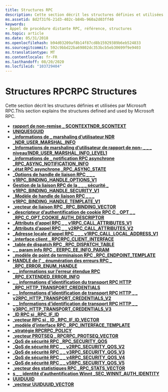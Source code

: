 ```yaml
---
title: Structures RPC
description: Cette section décrit les structures définies et utilisées par Microsoft RPC.
ms.assetid: 8d2f31f6-21d3-402c-b84b-960a2d03ff40
keywords:
- Appel de procédure distante RPC, référence, structures
ms.topic: article
ms.date: 05/31/2018
ms.openlocfilehash: b94d03209af8b14f87cd8b15929389b6eb524833
ms.sourcegitcommit: 592c9bbd22ba69802dc353bcb5eb30699f9e9403
ms.translationtype: MT
ms.contentlocale: fr-FR
ms.lasthandoff: 08/20/2020
ms.locfileid: "103729404"
---
```

# <a name="rpc-structures"></a><span data-ttu-id="58bd0-104">Structures RPC</span><span class="sxs-lookup"><span data-stu-id="58bd0-104">RPC Structures</span></span>

<span data-ttu-id="58bd0-105">Cette section décrit les structures définies et utilisées par Microsoft RPC.</span><span class="sxs-lookup"><span data-stu-id="58bd0-105">This section explains the structures defined and used by Microsoft RPC.</span></span>

-   <span data-ttu-id="58bd0-106">[**rapport de non-remise \_ SCONTEXT**](/previous-versions/aa374336(v=vs.80))</span><span class="sxs-lookup"><span data-stu-id="58bd0-106">[**NDR\_SCONTEXT**](/previous-versions/aa374336(v=vs.80))</span></span>
-   [<span data-ttu-id="58bd0-107">**UNIQUES**</span><span class="sxs-lookup"><span data-stu-id="58bd0-107">**GUID**</span></span>](/windows/win32/api/guiddef/ns-guiddef-guid)
-   [<span data-ttu-id="58bd0-108">**\_informations de \_ marshaling d’utilisateur NDR \_**</span><span class="sxs-lookup"><span data-stu-id="58bd0-108">**NDR\_USER\_MARSHAL\_INFO**</span></span>](/windows/win32/api/Rpcndr/ns-rpcndr-ndr_user_marshal_info)
-   [<span data-ttu-id="58bd0-109">**\_Informations de marshaling d’utilisateur de rapport de non- \_ \_ \_ niveau1**</span><span class="sxs-lookup"><span data-stu-id="58bd0-109">**NDR\_USER\_MARSHAL\_INFO\_LEVEL1**</span></span>](/windows/win32/api/Rpcndr/ns-rpcndr-ndr_user_marshal_info_level1)
-   [<span data-ttu-id="58bd0-110">**\_informations de \_ notification RPC asynchrone \_**</span><span class="sxs-lookup"><span data-stu-id="58bd0-110">**RPC\_ASYNC\_NOTIFICATION\_INFO**</span></span>](/windows/win32/api/Rpcasync/ns-rpcasync-rpc_async_notification_info)
-   [<span data-ttu-id="58bd0-111">**\_état RPC asynchrone \_**</span><span class="sxs-lookup"><span data-stu-id="58bd0-111">**RPC\_ASYNC\_STATE**</span></span>](/windows/win32/api/Rpcasync/ns-rpcasync-rpc_async_state)
-   [<span data-ttu-id="58bd0-112">**\_Options de handle de liaison RPC \_ \_ \_ v1**</span><span class="sxs-lookup"><span data-stu-id="58bd0-112">**RPC\_BINDING\_HANDLE\_OPTIONS\_V1**</span></span>](/windows/win32/api/Rpcdce/ns-rpcdce-rpc_binding_handle_options_v1)
-   [<span data-ttu-id="58bd0-113">**Gestion de la liaison RPC de la \_ \_ \_ sécurité \_ v1**</span><span class="sxs-lookup"><span data-stu-id="58bd0-113">**RPC\_BINDING\_HANDLE\_SECURITY\_V1**</span></span>](/windows/win32/api/Rpcdce/ns-rpcdce-rpc_binding_handle_security_v1_a)
-   [<span data-ttu-id="58bd0-114">**\_Modèle de handle de liaison RPC \_ \_ \_ v1**</span><span class="sxs-lookup"><span data-stu-id="58bd0-114">**RPC\_BINDING\_HANDLE\_TEMPLATE\_V1**</span></span>](/windows/win32/api/Rpcdce/ns-rpcdce-rpc_binding_handle_template_v1_a)
-   [<span data-ttu-id="58bd0-115">**\_vecteur de liaison RPC \_**</span><span class="sxs-lookup"><span data-stu-id="58bd0-115">**RPC\_BINDING\_VECTOR**</span></span>](/windows/win32/api/Rpcdce/ns-rpcdce-rpc_binding_vector)
-   [<span data-ttu-id="58bd0-116">**\_descripteur d’authentification de cookie RPC C \_ OPT \_ \_ \_**</span><span class="sxs-lookup"><span data-stu-id="58bd0-116">**RPC\_C\_OPT\_COOKIE\_AUTH\_DESCRIPTOR**</span></span>](/windows/win32/api/Rpcdcep/ns-rpcdcep-rpc_c_opt_cookie_auth_descriptor)
-   [<span data-ttu-id="58bd0-117">**\_Attributs d’appel RPC \_ \_ v1**</span><span class="sxs-lookup"><span data-stu-id="58bd0-117">**RPC\_CALL\_ATTRIBUTES\_V1**</span></span>](/windows/win32/api/rpcasync/ns-rpcasync-rpc_call_attributes_v1_a)
-   [<span data-ttu-id="58bd0-118">**\_Attributs d’appel RPC \_ \_ v2**</span><span class="sxs-lookup"><span data-stu-id="58bd0-118">**RPC\_CALL\_ATTRIBUTES\_V2**</span></span>](/windows/win32/api/rpcasync/ns-rpcasync-rpc_call_attributes_v2_a)
-   [<span data-ttu-id="58bd0-119">**\_Adresse locale d’appel RPC \_ \_ \_ v1**</span><span class="sxs-lookup"><span data-stu-id="58bd0-119">**RPC\_CALL\_LOCAL\_ADDRESS\_V1**</span></span>](/windows/win32/api/Rpcasync/ns-rpcasync-rpc_call_local_address_v1)
-   [<span data-ttu-id="58bd0-120">**\_interface client \_ RPC**</span><span class="sxs-lookup"><span data-stu-id="58bd0-120">**RPC\_CLIENT\_INTERFACE**</span></span>](/windows/win32/api/RpcdceP/ns-rpcdcep-rpc_client_interface)
-   [<span data-ttu-id="58bd0-121">**\_table de dispatch RPC \_**</span><span class="sxs-lookup"><span data-stu-id="58bd0-121">**RPC\_DISPATCH\_TABLE**</span></span>](/windows/win32/api/RpcdceP/ns-rpcdcep-rpc_dispatch_table)
-   [<span data-ttu-id="58bd0-122">**\_ \_ param info RPC \_ EE**</span><span class="sxs-lookup"><span data-stu-id="58bd0-122">**RPC\_EE\_INFO\_PARAM**</span></span>](/windows/win32/api/rpcasync/ns-rpcasync-rpc_ee_info_param)
-   [<span data-ttu-id="58bd0-123">**\_modèle de point de terminaison RPC \_**</span><span class="sxs-lookup"><span data-stu-id="58bd0-123">**RPC\_ENDPOINT\_TEMPLATE**</span></span>](/windows/win32/api/Rpcdce/ns-rpcdce-rpc_endpoint_template)
-   [<span data-ttu-id="58bd0-124">**HANDLE de l' \_ énumération des erreurs RPC \_ \_**</span><span class="sxs-lookup"><span data-stu-id="58bd0-124">**RPC\_ERROR\_ENUM\_HANDLE**</span></span>](/windows/win32/api/rpcasync/ns-rpcasync-rpc_error_enum_handle)
-   [<span data-ttu-id="58bd0-125">**\_ \_ informations sur l’erreur étendue RPC \_**</span><span class="sxs-lookup"><span data-stu-id="58bd0-125">**RPC\_EXTENDED\_ERROR\_INFO**</span></span>](/windows/win32/api/rpcasync/ns-rpcasync-rpc_extended_error_info)
-   [<span data-ttu-id="58bd0-126">**\_ \_ informations d’identification du transport RPC HTTP \_**</span><span class="sxs-lookup"><span data-stu-id="58bd0-126">**RPC\_HTTP\_TRANSPORT\_CREDENTIALS**</span></span>](/windows/win32/api/Rpcdce/ns-rpcdce-rpc_http_transport_credentials_a)
-   [<span data-ttu-id="58bd0-127">**\_ \_ Informations d’identification de transport RPC HTTP \_ \_ v2**</span><span class="sxs-lookup"><span data-stu-id="58bd0-127">**RPC\_HTTP\_TRANSPORT\_CREDENTIALS\_V2**</span></span>](/windows/win32/api/Rpcdce/ns-rpcdce-rpc_http_transport_credentials_v2_a)
-   [<span data-ttu-id="58bd0-128">**\_ \_ Informations d’identification de transport RPC HTTP \_ \_ v3**</span><span class="sxs-lookup"><span data-stu-id="58bd0-128">**RPC\_HTTP\_TRANSPORT\_CREDENTIALS\_V3**</span></span>](/windows/win32/api/Rpcdce/ns-rpcdce-rpc_http_transport_credentials_v3_a)
-   [<span data-ttu-id="58bd0-129">**\_ID RPC si \_**</span><span class="sxs-lookup"><span data-stu-id="58bd0-129">**RPC\_IF\_ID**</span></span>](/windows/win32/api/Rpcdce/ns-rpcdce-rpc_if_id)
-   [<span data-ttu-id="58bd0-130">**\_vecteur RPC si \_ ID \_**</span><span class="sxs-lookup"><span data-stu-id="58bd0-130">**RPC\_IF\_ID\_VECTOR**</span></span>](/windows/win32/api/Rpcdce/ns-rpcdce-rpc_if_id_vector)
-   [<span data-ttu-id="58bd0-131">**\_modèle d’interface RPC \_**</span><span class="sxs-lookup"><span data-stu-id="58bd0-131">**RPC\_INTERFACE\_TEMPLATE**</span></span>](/windows/win32/api/Rpcdce/ns-rpcdce-rpc_interface_template)
-   [<span data-ttu-id="58bd0-132">**\_stratégie RPC**</span><span class="sxs-lookup"><span data-stu-id="58bd0-132">**RPC\_POLICY**</span></span>](/windows/win32/api/Rpcdce/ns-rpcdce-rpc_policy)
-   [<span data-ttu-id="58bd0-133">**\_vecteur PROTSEQ \_ RPC**</span><span class="sxs-lookup"><span data-stu-id="58bd0-133">**RPC\_PROTSEQ\_VECTOR**</span></span>](/windows/win32/api/Rpcdce/ns-rpcdce-rpc_protseq_vector)
-   [<span data-ttu-id="58bd0-134">**\_QoS de sécurité RPC \_**</span><span class="sxs-lookup"><span data-stu-id="58bd0-134">**RPC\_SECURITY\_QOS**</span></span>](/windows/win32/api/Rpcdce/ns-rpcdce-rpc_security_qos)
-   [<span data-ttu-id="58bd0-135">**\_QoS de sécurité RPC \_ \_ v2**</span><span class="sxs-lookup"><span data-stu-id="58bd0-135">**RPC\_SECURITY\_QOS\_V2**</span></span>](/windows/win32/api/Rpcdce/ns-rpcdce-rpc_security_qos_v2_a)
-   [<span data-ttu-id="58bd0-136">**\_QoS de sécurité RPC \_ \_ v3**</span><span class="sxs-lookup"><span data-stu-id="58bd0-136">**RPC\_SECURITY\_QOS\_V3**</span></span>](/windows/win32/api/Rpcdce/ns-rpcdce-rpc_security_qos_v3_a)
-   [<span data-ttu-id="58bd0-137">**\_QoS de sécurité RPC \_ \_ v4**</span><span class="sxs-lookup"><span data-stu-id="58bd0-137">**RPC\_SECURITY\_QOS\_V4**</span></span>](/windows/win32/api/Rpcdce/ns-rpcdce-rpc_security_qos_v4_a)
-   [<span data-ttu-id="58bd0-138">**\_QoS de sécurité RPC \_ \_ v5**</span><span class="sxs-lookup"><span data-stu-id="58bd0-138">**RPC\_SECURITY\_QOS\_V5**</span></span>](/windows/win32/api/Rpcdce/ns-rpcdce-rpc_security_qos_v5_a)
-   [<span data-ttu-id="58bd0-139">**\_vecteur des statistiques RPC \_**</span><span class="sxs-lookup"><span data-stu-id="58bd0-139">**RPC\_STATS\_VECTOR**</span></span>](/windows/win32/api/Rpcdce/ns-rpcdce-rpc_stats_vector)
-   [<span data-ttu-id="58bd0-140">**s \_ \_ identité d’authentification Winnt \_**</span><span class="sxs-lookup"><span data-stu-id="58bd0-140">**SEC\_WINNT\_AUTH\_IDENTITY**</span></span>](/windows/win32/api/Rpcdce/ns-rpcdce-sec_winnt_auth_identity_a)
-   [<span data-ttu-id="58bd0-141">**UUID**</span><span class="sxs-lookup"><span data-stu-id="58bd0-141">**UUID**</span></span>](./rpcdce/ns-rpcdce-uuid.md)
-   [<span data-ttu-id="58bd0-142">**\_vecteur UUID**</span><span class="sxs-lookup"><span data-stu-id="58bd0-142">**UUID\_VECTOR**</span></span>](/windows/win32/api/rpcdce/ns-rpcdce-uuid_vector)

 

 